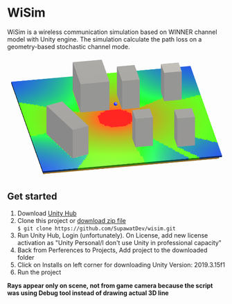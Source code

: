 # WiSim
WiSim is a wireless communication simulation based on WINNER channel model with Unity engine. The simulation calculate the path loss on a geometry-based stochastic channel mode.

![](https://github.com/SupawatDev/wisim/raw/master/img/intro.PNG)


## Get started
1. Download [Unity Hub](https://unity3d.com/get-unity/download)
2. Clone this project or [download zip file](https://github.com/SupawatDev/wisim/archive/master.zip) \
`$ git clone https://github.com/SupawatDev/wisim.git`
3. Run Unity Hub, Login (unfortunately). On License, add new license activation as "Unity Personal/I don't use Unity in professional capacity"
4. Back from Perferences to Projects, Add project to the downloaded folder
5. Click on Installs on left corner for downloading Unity Version: 2019.3.15f1
6. Run the project

**Rays appear only on scene, not from game camera because the script was using Debug tool instead of drawing actual 3D line**

